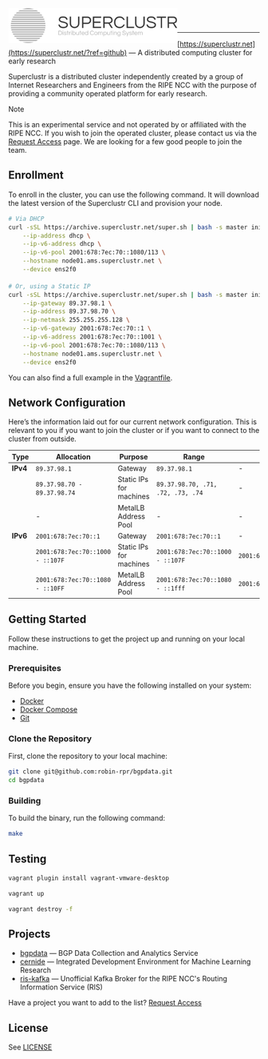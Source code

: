 <img title="SUPERCLUSTR" src="logo.svg" height="70" align="left" />

<br />
<br />

---

[https://superclustr.net](https://superclustr.net/?ref=github) — A distributed computing cluster for early research

Superclustr is a distributed cluster independently created by a group of Internet Researchers and Engineers
from the RIPE NCC with the purpose of providing a community operated platform for early research.

> [!NOTE]
> This is an experimental service and not operated by or affiliated with the RIPE NCC. If you wish to join the operated cluster, please contact us via the [Request Access](https://www.superclustr.net/request-access) page. We are looking for a few good people to join the team.


## Enrollment

To enroll in the cluster, you can use the following command.
It will download the latest version of the Superclustr CLI and provision your node.

```bash
# Via DHCP
curl -sSL https://archive.superclustr.net/super.sh | bash -s master init \
    --ip-address dhcp \
    --ip-v6-address dhcp \
    --ip-v6-pool 2001:678:7ec:70::1080/113 \
    --hostname node01.ams.superclustr.net \
    --device ens2f0

# Or, using a Static IP
curl -sSL https://archive.superclustr.net/super.sh | bash -s master init \
    --ip-gateway 89.37.98.1 \
    --ip-address 89.37.98.70 \
    --ip-netmask 255.255.255.128 \
    --ip-v6-gateway 2001:678:7ec:70::1 \
    --ip-v6-address 2001:678:7ec:70::1001 \
    --ip-v6-pool 2001:678:7ec:70::1080/113 \
    --hostname node01.ams.superclustr.net \
    --device ens2f0
```

You can also find a full example in the [Vagrantfile](Vagrantfile).

## Network Configuration

Here’s the information laid out for our current network configuration.
This is relevant to you if you want to join the cluster or if you want to connect to the cluster from outside.

| **Type**       | **Allocation**                   | **Purpose**               | **Range**                         | **CIDR**                    |
|----------------|----------------------------------|---------------------------|-----------------------------------|-----------------------------|
| **IPv4**       | `89.37.98.1`                     | Gateway                   | `89.37.98.1`                      | -                           |
|                | `89.37.98.70 - 89.37.98.74`      | Static IPs for machines   | `89.37.98.70, .71, .72, .73, .74` | -                           |
|                | -                                | MetalLB Address Pool      | -                                 | -                           |
| **IPv6**       | `2001:678:7ec:70::1`             | Gateway                   | `2001:678:7ec:70::1`              | -                           |
|                | `2001:678:7ec:70::1000 - ::107F` | Static IPs for machines   | `2001:678:7ec:70::1000 - ::107F`  | `2001:678:7ec:70::1000/113` |
|                | `2001:678:7ec:70::1080 - ::10FF` | MetalLB Address Pool      | `2001:678:7ec:70::1080 - ::1fff`  | `2001:678:7ec:70::1080/113` |

## Getting Started

Follow these instructions to get the project up and running on your local machine.

### Prerequisites

Before you begin, ensure you have the following installed on your system:

-   [Docker](https://docs.docker.com/get-docker/)
-   [Docker Compose](https://docs.docker.com/compose/install/)
-   [Git](https://git-scm.com/book/en/v2/Getting-Started-Installing-Git)

### Clone the Repository

First, clone the repository to your local machine:

```sh
git clone git@github.com:robin-rpr/bgpdata.git
cd bgpdata
```

### Building

To build the binary, run the following command:

```sh
make
```

## Testing

```bash
vagrant plugin install vagrant-vmware-desktop
```

```bash
vagrant up
```

```bash
vagrant destroy -f
```

## Projects

-   [bgpdata](https://github.com/robin-rpr/bgpdata) — BGP Data Collection and Analytics Service
-   [cernide](https://github.com/robin-rpr/cernide) — Integrated Development Environment for Machine Learning Research
-   [ris-kafka](https://github.com/robin-rpr/ris-kafka) — Unofficial Kafka Broker for the RIPE NCC's Routing Information Service (RIS)

Have a project you want to add to the list? [Request Access](https://www.superclustr.net/request-access)

## License

See [LICENSE](LICENSE)
